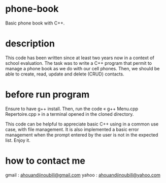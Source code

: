 # phone-book
Basic phone book with C++.

# description
This code has been written since at least two years now in a context of school evaluation.
The task was to write a C++ program that permit to manage a phone book as we do with our cell phones.
Then, we should be able to create, read, update and delete (CRUD) contacts.

# before run program
Ensure to have g++ install. Then, run the code « g++ Menu.cpp Repertoire.cpp » in a terminal opened in
the cloned directory.

This code can be helpful to appreciate basic C++ using in a common use case, with file management.
It is also implemented a basic error management when the prompt entered by the user is not in the expected list.
Enjoy it.

# how to contact me 
gmail : ahouandjinoubill@gmail.com
yahoo : ahouandjinoubill@yahoo.com